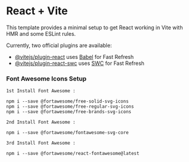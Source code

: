 # React + Vite

This template provides a minimal setup to get React working in Vite with HMR and some ESLint rules.

Currently, two official plugins are available:

- [@vitejs/plugin-react](https://github.com/vitejs/vite-plugin-react/blob/main/packages/plugin-react/README.md) uses [Babel](https://babeljs.io/) for Fast Refresh
- [@vitejs/plugin-react-swc](https://github.com/vitejs/vite-plugin-react-swc) uses [SWC](https://swc.rs/) for Fast Refresh



### Font Awesome Icons Setup

```
1st Install Font Awesome : 

npm i --save @fortawesome/free-solid-svg-icons                                                   
npm i --save @fortawesome/free-regular-svg-icons
npm i --save @fortawesome/free-brands-svg-icons

2nd Install Font Awesome : 

npm i --save @fortawesome/fontawesome-svg-core     

3rd Install Font Awesome :

npm i --save @fortawesome/react-fontawesome@latest    

```
